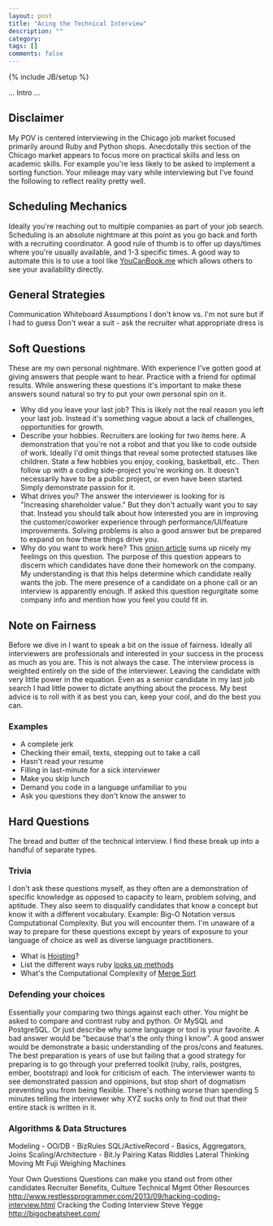 ```yaml
---
layout: post
title: "Acing the Technical Interview"
description: ""
category: 
tags: []
comments: false
---
```

{% include JB/setup %}

... Intro ...

## Disclaimer

My POV is centered interviewing in the Chicago job market focused primarily around Ruby and Python shops.
Anecdotally this section of the Chicago market appears to focus more on practical skills and less on academic skills.
For example you're less likely to be asked to implement a sorting function. Your mileage may vary while interviewing but I've found the following to reflect reality pretty well.


## Scheduling Mechanics

Ideally you're reaching out to multiple companies as part of your job search. Scheduling is an absolute nightmare at this point as you go back and forth with a recruiting coordinator. A good rule of thumb is to offer up days/times where you're usually available, and 1-3 specific times. A good way to automate this is to use a tool like [YouCanBook.me](https://ga.youcanbook.me/) which allows others to see your availability directly.

## General Strategies

Communication
Whiteboard
Assumptions
I don't know vs. I'm not sure but if I had to guess
Don't wear a suit - ask the recruiter what appropriate dress is

## Soft Questions

These are my own personal nightmare. With experience I've gotten good at giving answers that people want to hear. Practice with a friend for optimal results. While answering these questions it's important to make these answers sound natural so try to put your own personal spin on it.

* Why did you leave your last job?
  This is likely not the real reason you left your last job. Instead it's something vague about a lack of challenges, opportunities for growth.
* Describe your hobbies.
  Recruiters are looking for two items here. A demonstration that you're not a robot and that you like to code outside of work. Ideally I'd omit things that reveal some protected statuses like children. State a few hobbies you enjoy, cooking, basketball, etc.. Then follow up with a coding side-project you're working on. It doesn't necessarily have to be a public project, or even have been started. Simply demonstrate passion for it.
* What drives you?
  The answer the interviewer is looking for is "Increasing shareholder value." But they don't actually want you to say that. Instead you should talk about how interested you are in improving the customer/coworker experience through performance/UI/feature improvements. Solving problems is also a good answer but be prepared to expand on how these things drive you.
* Why do you want to work here?
  This [onion article](http://www.theonion.com/articles/job-applicant-blows-away-interviewer-with-intimate,37296/) sums up nicely my feelings on this question. The purpose of this question appears to discern which candidates have done their homework on the company. My understanding is that this helps determine which candidate really wants the job. The mere presence of a candidate on a phone call or an interview is apparently enough. If asked this question regurgitate some company info and mention how you feel you could fit in.

## Note on Fairness

Before we dive in I want to speak a bit on the issue of fairness. Ideally all interviewers are professionals and interested in your success in the process as much as you are. This is not always the case. The interview process is weighted entirely on the side of the interviewer. Leaving the candidate with very little power in the equation. Even as a senior candidate in my last job search I had little power to dictate anything about the process. My best advice is to roll with it as best you can, keep your cool, and do the best you can.

### Examples
* A complete jerk
* Checking their email, texts, stepping out to take a call
* Hasn't read your resume
* Filling in last-minute for a sick interviewer
* Make you skip lunch
* Demand you code in a language unfamiliar to you
* Ask you questions they don't know the answer to

## Hard Questions

The bread and butter of the technical interview. I find these break up into a handful of separate types.

### Trivia

I don't ask these questions myself, as they often are a demonstration of specific knowledge as opposed to capacity to learn, problem solving, and aptitude. They also seem to disqualify candidates that know a concept but know it with a different vocabulary. Example: Big-O Notation versus Computational Complexity. But you will encounter them. I'm unaware of a way to prepare for these questions except by years of exposure to your language of choice as well as diverse language practitioners.

* What is [Hoisting](http://www.w3schools.com/js/js_hoisting.asp)?
* List the different ways ruby [looks up methods](https://practicingruby.com/articles/method-lookup-2)
* What's the Computational Complexity of [Merge Sort](http://bigocheatsheet.com/)

### Defending your choices

Essentially your comparing two things against each other. You might be asked to compare and contrast ruby and python. Or MySQL and PostgreSQL. Or just describe why some language or tool is your favorite. A bad answer would be "because that's the only thing I know". A good answer would be demonstrate a basic understanding of the pros/cons and features. The best preparation is years of use but failing that a good strategy for preparing is to go through your preferred toolkit (ruby, rails, postgres, ember, bootstrap) and look for criticism of each. The interviewer wants to see demonstrated passion and oppinions, but stop short of dogmatism preventing you from being flexible. There's nothing worse than spending 5 minutes telling the interviewer why XYZ sucks only to find out that their entire stack is written in it.

### Algorithms & Data Structures


  Modeling - OO/DB - BizRules
    SQL/ActiveRecord - Basics, Aggregators, Joins
    Scaling/Architecture - Bit.ly
  Pairing
  Katas
  Riddles
    Lateral Thinking
    Moving Mt Fuji
    Weighing Machines

  Your Own Questions
    Questions can make you stand out from other candidates
    Recruiter
      Benefits, Culture
    Technical
    Mgmt
  Other Resources
    http://www.restlessprogrammer.com/2013/09/hacking-coding-interview.html
    Cracking the Coding Interview
    Steve Yegge
    http://bigocheatsheet.com/
